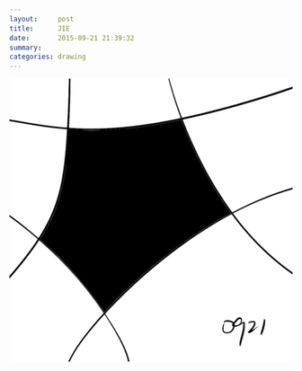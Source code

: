 ```yaml
---
layout:     post
title:      JIE
date:       2015-09-21 21:39:32
summary:    
categories: drawing
---
```

![JIE](/images/diary/JIE.png "戒")
